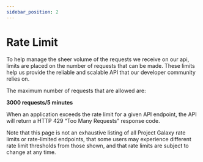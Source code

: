 ```yaml
---
sidebar_position: 2
---
```


# Rate Limit

To help manage the sheer volume of the requests we receive on our api, limits are placed on the number of requests that can be made. These limits help us provide the reliable and scalable API that our developer community relies on.

The maximum number of requests that are allowed are:

**3000 requests/5 minutes**

When an application exceeds the rate limit for a given API endpoint, the API will return a HTTP 429 “Too Many Requests” response code.

Note that this page is not an exhaustive listing of all Project Galaxy rate limits or rate-limited endpoints, that some users may experience different rate limit thresholds from those shown, and that rate limits are subject to change at any time.
